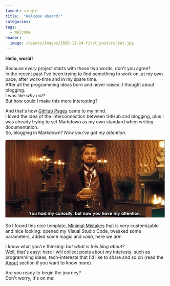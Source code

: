 ```yaml
---
layout: single
title:  "Welcome aboard!"
categories:
tags:
  - Welcome
header:
  image: /assets/images/2020-11-24-first_post/rocket.jpg
---
```


**Hello, world!**

Because *every* project starts with those two words, don't you agree?  
In the recent past I've been trying to find something to work on, at my own pace, after work-time and in my spare time.  
After all the programming ideas born and never raised, I thought about blogging.  
I was like *why not?*  
But how could I make this more interesting?  


And that's how [GitHub Pages](https://guides.github.com/features/pages/) came to my mind.  
I loved the idea of the interconnection between GitHub and blogging, plus I was already trying to set Markdown as my own standard when writing documentation.  
So, blogging in Markdown? *Now you've got my attention.*  

![alt](../assets/images/2020-11-24-first_post/attention.gif)  


So I found this nice template, [Minimal Mistakes](https://mademistakes.com/work/minimal-mistakes-jekyll-theme/) that is very customizable and nice looking: opened my Visual Studio Code, tweaked some parameters, added some magic and *voilà*, here we are!  


I know what you're thinking: *but what is this blog about?*  
Well, that's easy: here I will collect posts about my interests, such as programming ideas, tech-interests that I'd like to share and so on (read the [About](https://aldostrof.github.io/about/) section if you want to know more).  

Are you ready to begin the journey?  
Don't worry, it's on me!  

